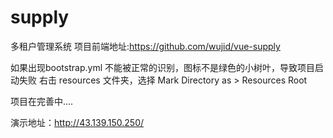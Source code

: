 # supply
多租户管理系统
项目前端地址:https://github.com/wujid/vue-supply

如果出现bootstrap.yml 不能被正常的识别，图标不是绿色的小树叶，导致项目启动失败 右击 resources 文件夹，选择 Mark Directory as > Resources Root

项目在完善中....

演示地址：http://43.139.150.250/
